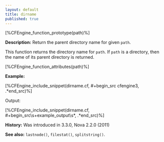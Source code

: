 ```yaml
---
layout: default
title: dirname
published: true
---
```


[%CFEngine_function_prototype(path)%]

**Description:** Return the parent directory name for given `path`.

This function returns the directory name for `path`. If `path` is a
directory, then the name of its parent directory is returned.

[%CFEngine_function_attributes(path)%]

**Example:**

[%CFEngine_include_snippet(dirname.cf, #\+begin_src cfengine3, .*end_src)%]

Output:

[%CFEngine_include_snippet(dirname.cf, #\+begin_src\s+example_output\s*, .*end_src)%]

**History:** Was introduced in 3.3.0, Nova 2.2.0 (2011)

**See also:** `lastnode()`, `filestat()`, `splitstring()`.
